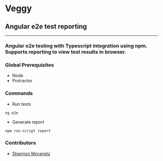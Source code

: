# Veggy

## Angular e2e test reporting

* * *

### Angular e2e testing with Typescript integration using npm. Supports reporting to view test results in browser.

### Global Prerequisites
*   Node
*   Protractor

### Commands

*   Run tests
```
ng e2e
```
*   Generate report
```
npm run-script report
```

### Contributors

* [Shannon Moranetz](https://github.com/shannonmoranetz)
